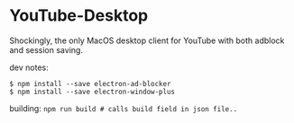 # YouTube-Desktop
Shockingly, the only MacOS desktop client for YouTube with both adblock and session saving.

dev notes:
```
$ npm install --save electron-ad-blocker
$ npm install --save electron-window-plus

```

building:
``npm run build # calls build field in json file..``
